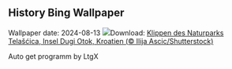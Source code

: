## History Bing Wallpaper
Wallpaper date: 2024-08-13
![](https://www.bing.com/th?id=OHR.DugiOtokCroatia_DE-DE7505074249_UHD.jpg&w=1000)Download: [Klippen des Naturparks Telašćica, Insel Dugi Otok, Kroatien (© Ilija Ascic/Shutterstock)](https://www.bing.com/th?id=OHR.DugiOtokCroatia_DE-DE7505074249_UHD.jpg)

Auto get programm by LtgX
